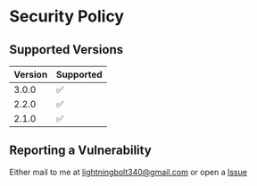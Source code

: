 # Security Policy

## Supported Versions

| Version | Supported          |
|---------| ------------------ |
| 3.0.0   | :white_check_mark: |
| 2.2.0   | :white_check_mark: |
| 2.1.0   | :white_check_mark: |

## Reporting a Vulnerability

Either mail to me at lightningbolt340@gmail.com or open a [Issue](www.github.com/Random-Face-Generator/issues)
